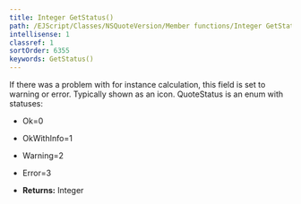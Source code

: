 ```yaml
---
title: Integer GetStatus()
path: /EJScript/Classes/NSQuoteVersion/Member functions/Integer GetStatus()
intellisense: 1
classref: 1
sortOrder: 6355
keywords: GetStatus()
---
```


If there was a problem with for instance calculation, this field is set to warning or error. Typically shown as an icon. QuoteStatus is an enum with statuses: 

* Ok=0
* OkWithInfo=1
* Warning=2
* Error=3

* **Returns:** Integer



